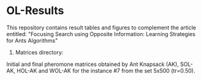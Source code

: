 # OL-Results
This repository contains result tables and figures to complement the article entitled:
"Focusing Search using Opposite Information: Learning Strategies for Ants Algorithms"


1) Matrices directory:

Initial and final pheromone matrices obtained by Ant Knapsack (AK), SOL-AK, HOL-AK and WOL-AK
for the instance #7 from the set 5x500 (tr=0.50).

